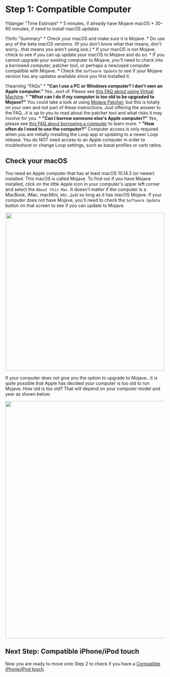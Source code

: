 # Step 1: Compatible Computer

!!!danger "Time Estimate"
    * 5 minutes, if already have Mojave macOS
    * 30-60 minutes, if need to install macOS updates

!!!info "Summary"
    * Check your macOS and make sure it is Mojave.
    * Do use any of the beta macOS versions. (If you don't know what that means, don't worry...that means you aren't using one.)
    * If your macOS is not Mojave, check to see if you can up update your macOS to Mojave and do so.
    * If you cannot upgrade your existing computer to Mojave, you'll need to check into a borrowed computer, patcher tool, or perhaps a new/used computer compatible with Mojave.
    * Check the `Software Update` to see if your Mojave version has any updates available since you first installed it.

!!!warning "FAQs"
    * **"Can I use a PC or Windows computer? I don't own an Apple computer."** Yes...sort of. Please see [this FAQ about using Virtual Machine](https://loopkit.github.io/loopdocs/faqs/FAQs/#can-i-use-a-virtualmachine-to-build).
    * **"What can I do if my computer is too old to be upgraded to Mojave?"** You could take a look at using [Mojave Patcher](http://dosdude1.com/mojave/), but this is totally on your own and not part of these instructions. Just offering the answer to the FAQ...it is up to you to read about the patcher tool and what risks it may involve for you.
    * **"Can I borrow someone else's Apple computer?"** Yes, please see [this FAQ about borrowing a computer](https://loopkit.github.io/loopdocs/faqs/FAQs/#do-i-need-to-own-my-own-apple-computer) to learn more.
    * **"How often do I need to use the computer?"** Computer access is only required when you are initially installing the Loop app or updating to a newer Loop release. You do NOT need access to an Apple computer in order to troubleshoot or change Loop settings, such as basal profiles or carb ratios.

## Check your macOS
You need an Apple computer that has at least macOS 10.14.3 (or newer) installed. This macOS is called Mojave. To find out if you have Mojave installed, click on the little Apple icon in your computer's upper left corner and select the `About this Mac`. It doesn't matter if the computer is a MacBook, iMac, macMini, etc...just so long as it has macOS Mojave. If your computer does not have Mojave, you'll need to check the `Software Update` button on that screen to see if you can update to Mojave.

<p align="center">
<img src="https://loopkit.github.io/loopdocs/build/img/macosx.png" width="500">
</p>

If your computer does not give you the option to upgrade to Mojave...it is quite possible that Apple has decided your computer is too old to run Mojave. How old is too old? That will depend on your computer model and year as shown below:

<p align="center">
<img src="https://loopkit.github.io/loopdocs/build/img/mojave-minimum.png" width="750">
</p>

## Next Step: Compatible iPhone/iPod touch

Now you are ready to move onto Step 2 to check if you have a [Compatible iPhone/iPod touch](https://loopkit.github.io/loopdocs/build/step2/).
